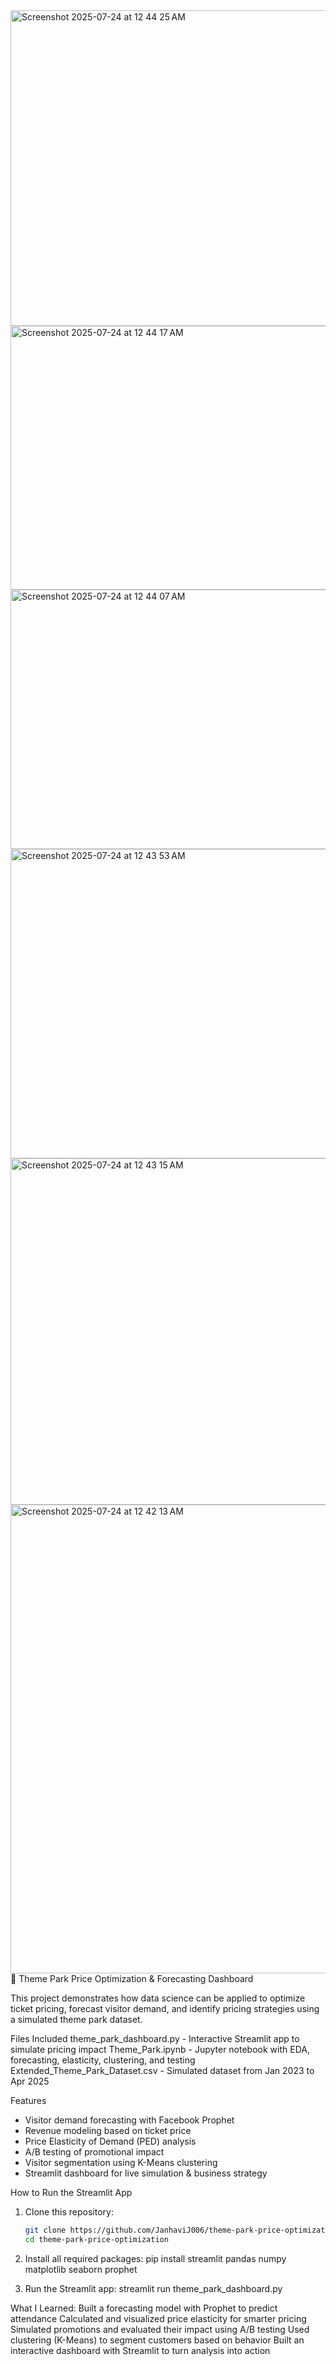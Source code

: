 <img width="903" height="505" alt="Screenshot 2025-07-24 at 12 44 25 AM" src="https://github.com/user-attachments/assets/ac21b817-33c8-4ba3-ad94-cdec089729ad" />
<img width="903" height="422" alt="Screenshot 2025-07-24 at 12 44 17 AM" src="https://github.com/user-attachments/assets/76b68977-bb6c-4cc4-a927-d2b18ecb235b" />
<img width="899" height="415" alt="Screenshot 2025-07-24 at 12 44 07 AM" src="https://github.com/user-attachments/assets/0b521872-4ab1-4dd9-a2ce-40de28ef2528" />
<img width="527" height="495" alt="Screenshot 2025-07-24 at 12 43 53 AM" src="https://github.com/user-attachments/assets/18dd41c1-3a38-45b9-86da-111963a51cd6" />
<img width="1163" height="554" alt="Screenshot 2025-07-24 at 12 43 15 AM" src="https://github.com/user-attachments/assets/d1707e5b-bc7d-4f30-92df-d4dbaa866a44" />
<img width="1456" height="750" alt="Screenshot 2025-07-24 at 12 42 13 AM" src="https://github.com/user-attachments/assets/d769beb8-2775-4bb5-a3ad-a48bd8c1b1f4" />
🎢 Theme Park Price Optimization & Forecasting Dashboard

This project demonstrates how data science can be applied to optimize ticket pricing, forecast visitor demand, and identify pricing strategies using a simulated theme park dataset.

Files Included
theme_park_dashboard.py - Interactive Streamlit app to simulate pricing impact 
Theme_Park.ipynb - Jupyter notebook with EDA, forecasting, elasticity, clustering, and testing
Extended_Theme_Park_Dataset.csv - Simulated dataset from Jan 2023 to Apr 2025 

Features

- Visitor demand forecasting with Facebook Prophet
- Revenue modeling based on ticket price
- Price Elasticity of Demand (PED) analysis
- A/B testing of promotional impact
- Visitor segmentation using K-Means clustering
- Streamlit dashboard for live simulation & business strategy

How to Run the Streamlit App

1. Clone this repository:
   ```bash
   git clone https://github.com/JanhaviJ006/theme-park-price-optimization.git
   cd theme-park-price-optimization

2. Install all required packages:
pip install streamlit pandas numpy matplotlib seaborn prophet

3. Run the Streamlit app:
streamlit run theme_park_dashboard.py

What I Learned:
Built a forecasting model with Prophet to predict attendance
Calculated and visualized price elasticity for smarter pricing
Simulated promotions and evaluated their impact using A/B testing
Used clustering (K-Means) to segment customers based on behavior
Built an interactive dashboard with Streamlit to turn analysis into action
